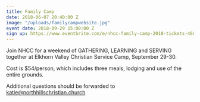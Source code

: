 ```yaml
---
title: Family Camp
date: 2018-06-07 20:40:00 Z
image: "/uploads/familycampwebsite.jpg"
event date: 2018-09-29 15:00:00 Z
sign up: https://www.eventbrite.com/e/nhcc-family-camp-2018-tickets-46861920265?utm_source=eb_email&utm_medium=email&utm_campaign=new_event_email&utm_term=viewmyevent_button
---
```


Join NHCC for a weekend of GATHERING, LEARNING and SERVING together at Elkhorn Valley Christian Service Camp, September 29-30.

Cost is $54/person, which includes three meals, lodging and use of the entire grounds.

Additional questions should be forwarded to katie@northhillschristian.church